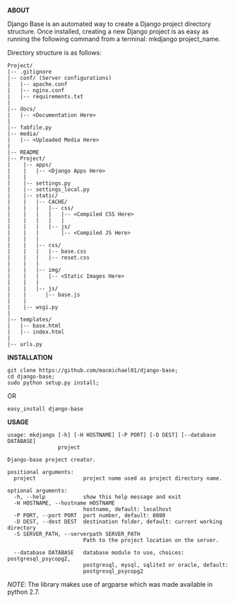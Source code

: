 **ABOUT**

Django Base is an automated way to create a Django project directory structure. Once installed, creating a new Django project is as easy as running the following command from a terminal: mkdjango project_name.

Directory structure is as follows:

    Project/
    |-- .gitignore
    |-- conf/ (Server configurations)
    |   |-- apache.conf
    |   |-- nginx.conf
    |   |-- requirements.txt
    |
    |-- docs/
    |   |-- <Documentation Here>
    |
    |-- fabfile.py
    |-- media/
    |   |-- <Uploaded Media Here>
    |
    |-- README
    |-- Project/
    |    |-- apps/
    |    |   |-- <Django Apps Here>
    |    |
    |    |-- settings.py
    |    |-- settings_local.py
    |    |-- static/
    |    |   |-- CACHE/
    |    |   |   |-- css/
    |    |   |   |   |-- <Compiled CSS Here>
    |    |   |   |   |
    |    |   |   |-- js/
    |    |   |       |-- <Compiled JS Here> 
    |    |   |
    |    |   |-- css/
    |    |   |   |-- base.css
    |    |   |   |-- reset.css
    |    |   |
    |    |   |-- img/
    |    |   |   |-- <Static Images Here>
    |    |   |
    |    |   |-- js/
    |    |      |-- base.js
    |    |
    |    |-- wsgi.py
    |
    |-- templates/
    |   |-- base.html
    |   |-- index.html
    |
    |-- urls.py

**INSTALLATION**

    git clone https://github.com/macmichael01/django-base;
    cd django-base;
    sudo python setup.py install;

OR

    easy_install django-base

**USAGE**

    usage: mkdjango [-h] [-H HOSTNAME] [-P PORT] [-D DEST] [--database DATABASE]
                    project
    
    Django-base project creator.
    
    positional arguments:
      project               project name used as project directory name.
    
    optional arguments:
      -h, --help            show this help message and exit
      -H HOSTNAME, --hostname HOSTNAME
                            hostname, default: localhost
      -P PORT, --port PORT  port number, default: 8080
      -D DEST, --dest DEST  destination folder, default: current working directory
      -S SERVER_PATH, --serverpath SERVER_PATH
	                        Path to the project location on the server.

      --database DATABASE   database module to use, choices: postgresql_psycopg2,
                            postgresql, mysql, sqlite3 or oracle, default:
                            postgresql_psycopg2

*NOTE*: The library makes use of argparse which was made available in python 2.7. 
